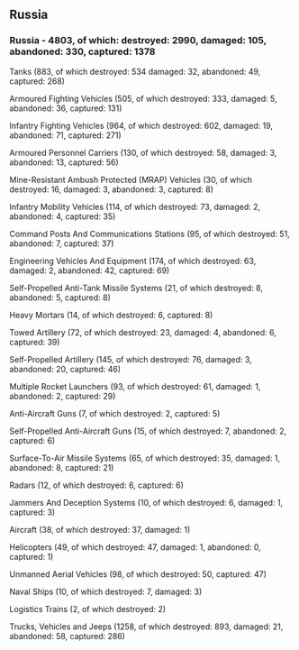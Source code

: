 
 
 ## Russia
 
 ### Russia - 4803, of which: destroyed: 2990, damaged: 105, abandoned: 330, captured: 1378

 

 

 Tanks (883, of which destroyed: 534 damaged: 32, abandoned: 49, captured: 268)

 Armoured Fighting Vehicles (505, of which destroyed: 333, damaged: 5, abandoned: 36, captured: 131)

 Infantry Fighting Vehicles (964, of which destroyed: 602, damaged: 19, abandoned: 71, captured: 271)

 Armoured Personnel Carriers (130, of which destroyed: 58, damaged: 3, abandoned: 13, captured: 56)

 Mine-Resistant Ambush Protected (MRAP) Vehicles (30, of which destroyed: 16, damaged: 3, abandoned: 3, captured: 8)

 Infantry Mobility Vehicles (114, of which destroyed: 73, damaged: 2, abandoned: 4, captured: 35)

 Command Posts And Communications Stations (95, of which destroyed: 51, abandoned: 7, captured: 37)

 Engineering Vehicles And Equipment (174, of which destroyed: 63, damaged: 2, abandoned: 42, captured: 69)

 Self-Propelled Anti-Tank Missile Systems (21, of which destroyed: 8, abandoned: 5, captured: 8)

 Heavy Mortars (14, of which destroyed: 6, captured: 8)

 Towed Artillery (72, of which destroyed: 23, damaged: 4, abandoned: 6, captured: 39)

 Self-Propelled Artillery (145, of which destroyed: 76, damaged: 3, abandoned: 20, captured: 46)

 Multiple Rocket Launchers (93, of which destroyed: 61, damaged: 1, abandoned: 2, captured: 29)

 Anti-Aircraft Guns (7, of which destroyed: 2, captured: 5)

 Self-Propelled Anti-Aircraft Guns (15, of which destroyed: 7, abandoned: 2, captured: 6)

 Surface-To-Air Missile Systems (65, of which destroyed: 35, damaged: 1, abandoned: 8, captured: 21)

 Radars (12, of which destroyed: 6, captured: 6)

 Jammers And Deception Systems (10, of which destroyed: 6, damaged: 1, captured: 3)

 Aircraft (38, of which destroyed: 37, damaged: 1)

 Helicopters (49, of which destroyed: 47, damaged: 1, abandoned: 0, captured: 1)

 Unmanned Aerial Vehicles (98, of which destroyed: 50, captured: 47)

 Naval Ships (10, of which destroyed: 7, damaged: 3)

 Logistics Trains (2, of which destroyed: 2)

 Trucks, Vehicles and Jeeps (1258, of which destroyed: 893, damaged: 21, abandoned: 58, captured: 286)


